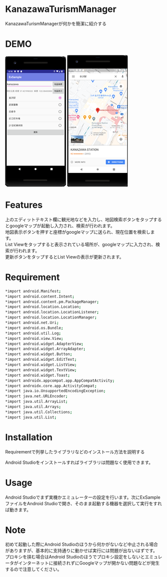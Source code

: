 # KanazawaTurismManager
 
KanazawaTurismManagerが何かを簡潔に紹介する
 
# DEMO
 ![App](App.png)
 ![Googlemap](Googlemap.png)
 
# Features
 
上のエディットテキスト欄に観光地などを入力し、地図検索ボタンをタップするとgoogleマップが起動し入力され、検索が行われます。  
地図表示ボタンを押すと座標がgoogleマップに送られ、現在位置を検索します。  
List Viewをタップすると表示されている場所が、googleマップに入力され、検索が行われます。  
更新ボタンをタップするとList Viewの表示が更新されます。

# Requirement
```bash
*import android.Manifest;
*import android.content.Intent;
*import android.content.pm.PackageManager;
*import android.location.Location;
*import android.location.LocationListener;
*import android.location.LocationManager;
*import android.net.Uri;
*import android.os.Bundle;
*import android.util.Log;
*import android.view.View;
*import android.widget.AdapterView;
*import android.widget.ArrayAdapter;
*import android.widget.Button;
*import android.widget.EditText;
*import android.widget.ListView;
*import android.widget.TextView;
*import android.widget.Toast;
*import androidx.appcompat.app.AppCompatActivity;
*import androidx.core.app.ActivityCompat;
*import java.io.UnsupportedEncodingException;
*import java.net.URLEncoder;
*import java.util.ArrayList;
*import java.util.Arrays;
*import java.util.Collections;
*import java.util.List;
```
 
# Installation
 
Requirementで列挙したライブラリなどのインストール方法を説明する

Android Studioをインストールすればライブラリは問題なく使用できます。
 
# Usage
 
Android Studioでまず実機かエミュレーターの設定を行います。次にExSampleファイルをAndroid Studioで開き、そのまま起動する機器を選択して実行をすれば動きます。
 
# Note
 
初めて起動した際にAndroid Studioのほうから何かがないなど中止される場合がありますが、基本的に支持通りに動かせば実行には問題が出ないはずです。  
プロキシを挟む場合はAndroid Studioのほうでプロキシ設定をしないとエミュレータがインターネットに接続されずにGoogleマップが開かない問題などが発生するので注意してください。　　
 
